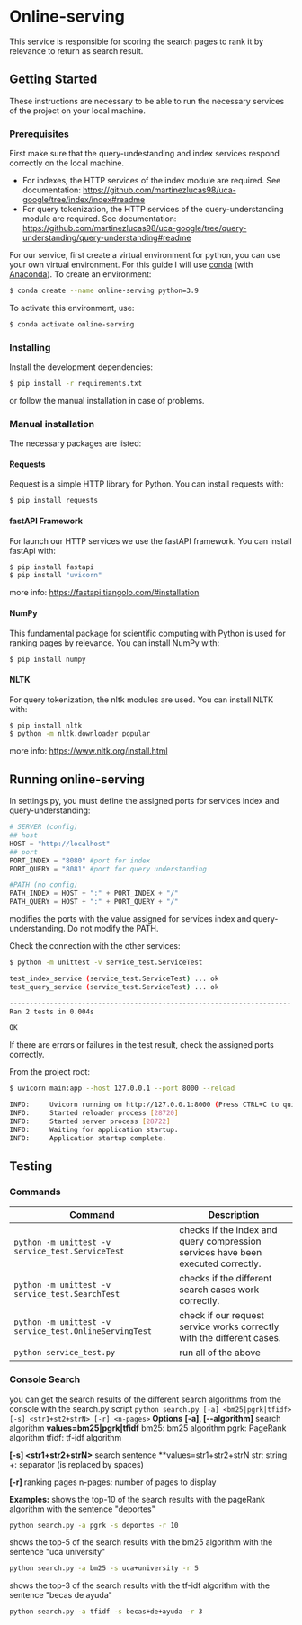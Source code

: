 # Online-serving
This service is responsible for scoring the search pages to rank it by relevance to return as search result.
## Getting Started
These instructions are necessary to be able to run the necessary services of the project on your local machine.
### Prerequisites
First make sure that the query-undestanding and index services respond correctly on the local machine.
- For indexes, the HTTP services of the index module are required.
See documentation: https://github.com/martinezlucas98/uca-google/tree/index/index#readme
- For query tokenization, the HTTP services of the query-understanding module are required.
See documentation: https://github.com/martinezlucas98/uca-google/tree/query-understanding/query-understanding#readme

For our service, first create a virtual environment for python, you can use your own virtual environment. 
For this guide I will use [conda](https://docs.conda.io/projects/conda/en/latest/user-guide/tasks/manage-environments.html) (with [Anaconda](https://www.anaconda.com/products/distribution)).
To create an environment:
```bash
$ conda create --name online-serving python=3.9
```
To activate this environment, use:
```bash
$ conda activate online-serving
```

### Installing
Install the development dependencies:
```bash
$ pip install -r requirements.txt
```
or follow the manual installation in case of problems.
### Manual installation
The necessary packages are listed:
#### Requests
Request is a simple HTTP library for Python.
You can install requests with:
```bash
$ pip install requests
```
#### fastAPI Framework
For launch our HTTP services we use the fastAPI framework.
You can install fastApi with:
```bash
$ pip install fastapi
$ pip install "uvicorn"
```
more info: https://fastapi.tiangolo.com/#installation
#### NumPy
This fundamental package for scientific computing with Python is used for ranking pages by relevance.
 You can install NumPy with:
 ```bash
$ pip install numpy
```
#### NLTK
For query tokenization, the nltk modules are used.
You can install NLTK with:
```bash
$ pip install nltk
$ python -m nltk.downloader popular
```
more info: https://www.nltk.org/install.html

## Running online-serving
In settings.py, you must define the assigned ports for services Index and query-understanding:
```py
# SERVER (config)
## host
HOST = "http://localhost"
## port
PORT_INDEX = "8080" #port for index
PORT_QUERY = "8081" #port for query understanding

#PATH (no config)
PATH_INDEX = HOST + ":" + PORT_INDEX + "/"
PATH_QUERY = HOST + ":" + PORT_QUERY + "/"
```
modifies the ports with the value assigned for services index and query-understanding. Do not modify the PATH.

Check the connection with the other services:
```bash
$ python -m unittest -v service_test.ServiceTest

test_index_service (service_test.ServiceTest) ... ok
test_query_service (service_test.ServiceTest) ... ok

----------------------------------------------------------------------
Ran 2 tests in 0.004s

OK
```
If there are errors or failures in the test result, check the assigned ports correctly.

From the project root:
```bash
$ uvicorn main:app --host 127.0.0.1 --port 8000 --reload 

INFO:     Uvicorn running on http://127.0.0.1:8000 (Press CTRL+C to quit)
INFO:     Started reloader process [28720]
INFO:     Started server process [28722]
INFO:     Waiting for application startup.
INFO:     Application startup complete.

```

## Testing

### Commands
| Command       | Description |
| ------------- | ------------- |
| ```python -m unittest -v service_test.ServiceTest```  | checks if the index and query compression services have been executed correctly.  |
| ```python -m unittest -v service_test.SearchTest```  | checks if the different search cases work correctly.  |
| ```python -m unittest -v service_test.OnlineServingTest```  | check if our request service works correctly with the different cases. |
| ```python service_test.py```  | run all of the above  |
### Console Search 
you can get the search results of the different search algorithms from the console with the search.py script
```python search.py [-a] <bm25|pgrk|tfidf> [-s] <str1+st2+strN> [-r] <n-pages>```
**Options**
**[-a], [--algorithm]**
search algorithm
**values=bm25|pgrk|tfidf**
bm25: bm25 algorithm
pgrk: PageRank algorithm
tfidf: tf-idf algorithm

**[-s] <str1+str2+strN>**
search sentence
**values=str1+str2+strN
str: string
+: separator (is replaced by spaces)

**[-r] <n-pages>**
ranking pages
n-pages: number of pages to display

**Examples:**
shows the top-10 of the search results with the pageRank algorithm with the sentence "deportes"
```bash
python search.py -a pgrk -s deportes -r 10
```
shows the top-5 of the search results with the bm25 algorithm with the sentence "uca university"
```bash
python search.py -a bm25 -s uca+university -r 5
```

shows the top-3 of the search results with the tf-idf algorithm with the sentence "becas de ayuda"
```bash
python search.py -a tfidf -s becas+de+ayuda -r 3
```